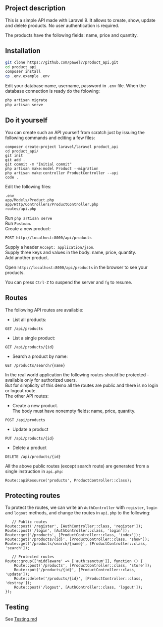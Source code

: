 ## Project description

This is a simple API made with Laravel 9.
It allows to create, show, update and delete products.
No user authentication is required.

The products have the following fields: name, price and quantity.


## Installation

```bash
git clone https://github.com/pawel7/product_api.git
cd product_api
composer install
cp .env.example .env
```

Edit your database name, username, password in `.env` file.
When the database connection is ready do the folowing:

```bash
php artisan migrate
php artisan serve 
```

## Do it yourself

You can create such an API yourself from scratch just by issuing the following commands and editing a few files:
```
composer create-project laravel/laravel product_api
cd product_api/
git init
git add .
git commit -m "Initial commit"
php artisan make:model Product --migration
php artisan make:controller ProductController --api
code .
```
Edit the following files:
```
.env
app/Models/Product.php
app/Http/Controllers/ProductController.php
routes/api.php
```
Run `php artisan serve`   
Run `Postman`.  
Create a new product:
```
POST http://localhost:8000/api/products
```
Supply a header `Accept: application/json`.  
Supply three keys and values in the body: name, price, quantity.   
Add another product.  

Open `http://localhost:8000/api/products` in the browser to see your products.

You can press `Ctrl-Z` to suspend the server and `fg` to resume.

## Routes

The following API routes are available:  

- List all products:
```
GET /api/products
```

- List a single product:
```
GET /api/products/{id}
```

- Search a product by name:
```
GET /products/search/{name}
```

In the real world application the following routes should be protected - available only for authorized users.  
But for simplicity of this demo all the routes are public and there is no login or logout route.  
The other API routes:  

- Create a new product.   
The body must have nonempty fields: name, price, quantity.  
```
POST /api/products
```
   
- Update a product
```
PUT /api/products/{id}
```

- Delete a product    
```
DELETE /api/products/{id}
```        

All the above public routes (except search route) are generated from a single instruction in `api.php`:
```
Route::apiResource('products', ProductController::class);
```
## Protecting routes

To protect the routes, we can write an `AuthController` with `register`, `login` and `logout` methods, and change the routes in `api.php` to the following:  

```
   // Public routes
Route::post('/register', [AuthController::class, 'register']);
Route::post('/login', [AuthController::class, 'login']);
Route::get('/products', [ProductController::class, 'index']);
Route::get('/products/{id}', [ProductController::class, 'show']);
Route::get('/products/search/{name}', [ProductController::class, 'search']);

   // Protected routes
Route::group(['middleware' => ['auth:sanctum']], function () {
    Route::post('/products', [ProductController::class, 'store']);
    Route::put('/products/{id}', [ProductController::class, 'update']);
    Route::delete('/products/{id}', [ProductController::class, 'destroy']);
    Route::post('/logout', [AuthController::class, 'logout']);
});
```

## Testing

See [Testing.md](Testing.md)